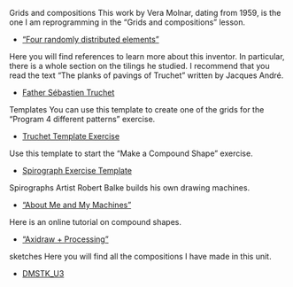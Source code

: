 Grids and compositions
This work by Vera Molnar, dating from 1959, is the one I am reprogramming in the “Grids and compositions” lesson.
* [“Four randomly distributed elements”](https://www.centrepompidou.fr/fr/ressources/oeuvre/cez6op)

  
Here you will find references to learn more about this inventor. In particular, there is a whole section on the tilings he studied. I recommend that you read the text “The planks of pavings of Truchet” written by Jacques André.
* [Father Sébastien Truchet](http://jacques-andre.fr/faqtypo/truchet/index.html)
  
Templates
You can use this template to create one of the grids for the “Program 4 different patterns” exercise.
* [Truchet Template Exercise](https://editor.p5js.org/domestika_julien/sketches/7jQDg3Xxu)

Use this template to start the “Make a Compound Shape” exercise.
* [Spirograph Exercise Template](https://editor.p5js.org/domestika_julien/sketches/MT_rvsDVu)
  
Spirographs
Artist Robert Balke builds his own drawing machines.
* [“About Me and My Machines”](https://robertbalke.de/about/)

Here is an online tutorial on compound shapes.
* [“Axidraw + Processing”](https://www.generativehut.com/post/axidraw-processing)

sketches
Here you will find all the compositions I have made in this unit.
* [DMSTK_U3](https://editor.p5js.org/domestika_julien/collections/y-EQM4KVa)
